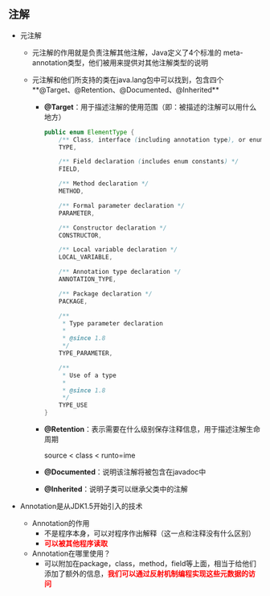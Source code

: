 ## 注解

* 元注解

  * 元注解的作用就是负责注解其他注解，Java定义了4个标准的 meta-annotation类型，他们被用来提供对其他注解类型的说明

  * 元注解和他们所支持的类在java.lang包中可以找到，包含四个**@Target、@Retention、@Documented、@Inherited**

    * **@Target**：用于描述注解的使用范围（即：被描述的注解可以用什么地方）

      ```java
      public enum ElementType {
          /** Class, interface (including annotation type), or enum declaration */
          TYPE,
      
          /** Field declaration (includes enum constants) */
          FIELD,
      
          /** Method declaration */
          METHOD,
      
          /** Formal parameter declaration */
          PARAMETER,
      
          /** Constructor declaration */
          CONSTRUCTOR,
      
          /** Local variable declaration */
          LOCAL_VARIABLE,
      
          /** Annotation type declaration */
          ANNOTATION_TYPE,
      
          /** Package declaration */
          PACKAGE,
      
          /**
           * Type parameter declaration
           *
           * @since 1.8
           */
          TYPE_PARAMETER,
      
          /**
           * Use of a type
           *
           * @since 1.8
           */
          TYPE_USE
      }
      ```

      

    * **@Retention**：表示需要在什么级别保存注释信息，用于描述注解生命周期

      source < class < runto=ime

    * **@Documented**：说明该注解将被包含在javadoc中

    * **@Inherited**：说明子类可以继承父类中的注解

* Annotation是从JDK1.5开始引入的技术
  * Annotation的作用
    * 不是程序本身，可以对程序作出解释（这一点和注释没有什么区别）
    * <font color=red>**可以被其他程序读取**</font>
  * Annotation在哪里使用？
    * 可以附加在package，class，method，field等上面，相当于给他们添加了额外的信息，<font color=red>**我们可以通过反射机制编程实现这些元数据的访问**</font>